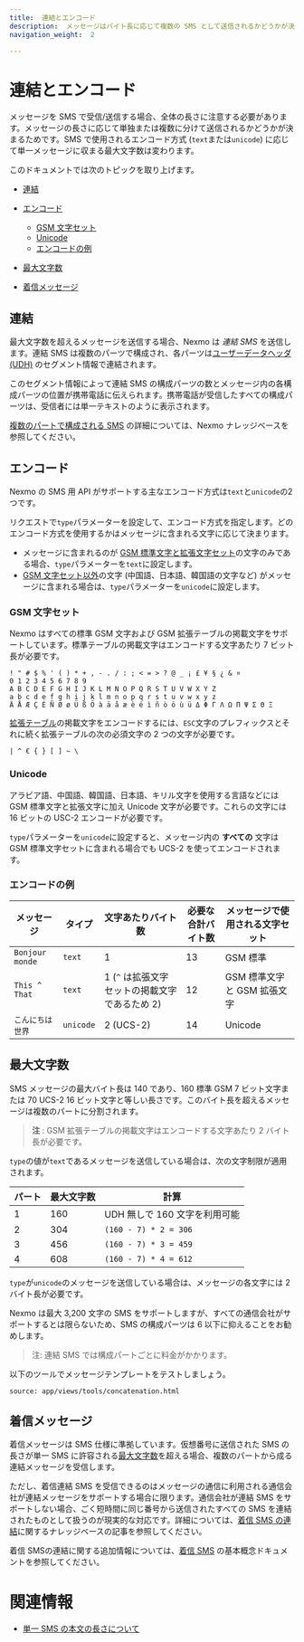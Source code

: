 ```yaml
---
title:  連結とエンコード
description:  メッセージはバイト長に応じて複数の SMS として送信されるかどうかが決まります。
navigation_weight:  2

---
```



連結とエンコード
========

メッセージを SMS で受信/送信する場合、全体の長さに注意する必要があります。メッセージの長さに応じて単独または複数に分けて送信されるかどうかが決まるためです。SMS で使用されるエンコード方式 (`text`または`unicode`) に応じて単一メッセージに収まる最大文字数は変わります。

このドキュメントでは次のトピックを取り上げます。

* [連結](#concatenation)
* [エンコード](#encoding) 
  * [GSM 文字セット](#gsm-character-sets)
  * [Unicode](#unicode)
  * [エンコードの例](#encoding-examples)

* [最大文字数](#maximum-number-of-characters)
* [着信メッセージ](#inbound-messages)

連結
---

最大文字数を超えるメッセージを送信する場合、Nexmo は *連結 SMS* を送信します。連結 SMS は複数のパーツで構成され、各パーツは[ユーザーデータヘッダ (UDH)](https://en.wikipedia.org/wiki/User_Data_Header) のセグメント情報で連結されます。

このセグメント情報によって連結 SMS の構成パーツの数とメッセージ内の各構成パーツの位置が携帯電話に伝えられます。携帯電話が受信したすべての構成パーツは、受信者には単一テキストのように表示されます。

[複数のパートで構成される SMS](https://help.nexmo.com/hc/en-us/articles/204014833-How-is-a-Multipart-SMS-Constructed-) の詳細については、Nexmo ナレッジベースを参照してください。

エンコード
-----

Nexmo の SMS 用 API がサポートする主なエンコード方式は`text`と`unicode`の2つです。

リクエストで`type`パラメーターを設定して、エンコード方式を指定します。どのエンコード方式を使用するかはメッセージに含まれる文字に応じて決まります。

* メッセージに含まれるのが [GSM 標準文字と拡張文字セット](#gsm-character-sets)の文字のみである場合、`type`パラメーターを`text`に設定します。
* [GSM 文字セット以外](#unicode)の文字 (中国語、日本語、韓国語の文字など) がメッセージに含まれる場合は、`type`パラメーターを`unicode`に設定します。

### GSM 文字セット

Nexmo はすべての標準 GSM 文字および GSM 拡張テーブルの掲載文字をサポートしています。標準テーブルの掲載文字はエンコードする文字あたり 7 ビット長が必要です。
```text
! " # $ % ' ( ) * + , - . / : ; < = > ? @ _ ¡ £ ¥ § ¿ & ¤
0 1 2 3 4 5 6 7 8 9
A B C D E F G H I J K L M N O P Q R S T U V W X Y Z
a b c d e f g h i j k l m n o p q r s t u v w x y z
Ä Å Æ Ç É Ñ Ø ø Ü ß Ö à ä å æ è é ì ñ ò ö ù ü Δ Φ Γ Λ Ω Π Ψ Σ Θ Ξ
```
[拡張テーブル](https://en.wikipedia.org/wiki/GSM_03.38#GSM_7-bit_default_alphabet_and_extension_table_of_3GPP_TS_23.038_/_GSM_03.38)の掲載文字をエンコードするには、`ESC`文字のプレフィックスとそれに続く拡張テーブルの次の必須文字の 2 つの文字が必要です。
```text
| ^ € { } [ ] ~ \
```
### Unicode

アラビア語、中国語、韓国語、日本語、キリル文字を使用する言語などには GSM 標準文字と拡張文字に加え Unicode 文字が必要です。これらの文字には 16 ビットの USC-2 エンコードが必要です。

`type`パラメーターを`unicode`に設定すると、メッセージ内の **すべての** 文字は GSM 標準文字セットに含まれる場合でも UCS-2 を使ってエンコードされます。

### エンコードの例

|      メッセージ      |    タイプ    |            文字あたりバイト数             | 必要な合計バイト数 |  メッセージで使用される文字セット  |
|-----------------|-----------|----------------------------------|-----------|--------------------|
| `Bonjour monde` | `text`    | 1                                | 13        | GSM 標準             |
| `This ^ That`   | `text`    | 1 (`^` は拡張文字セットの掲載文字であるため 2) | 12        | GSM 標準文字と GSM 拡張文字 |
| `こんにちは世界`       | `unicode` | 2 (UCS-2)                  | 14        | Unicode            |

最大文字数
-----

SMS メッセージの最大バイト長は 140 であり、160 標準 GSM 7 ビット文字または 70 UCS-2 16 ビット文字と等しい長さです。このバイト長を超えるメッセージは複数のパートに分割されます。

> **注** : GSM 拡張テーブルの掲載文字はエンコードする文字あたり 2 バイト長が必要です。

`type`の値が`text`であるメッセージを送信している場合は、次の文字制限が適用されます。

| パート | 最大文字数 | 計算 |
| -- | -- | -- |
| 1 | 160 | UDH 無しで 160 文字を利用可能 |
| 2 | 304 | `(160 - 7) * 2 = 306` |
| 3 | 456 | `(160 - 7) * 3 = 459` |
| 4 | 608 | `(160 - 7) * 4 = 612` |

`type`が`unicode`のメッセージを送信している場合は、メッセージの各文字には 2 バイト長が必要です。

Nexmo は最大 3,200 文字の SMS をサポートしますが、すべての通信会社がサポートするとは限らないため、SMS の構成パーツは 6 以下に抑えることをお勧めします。

> 注: 連結 SMS では構成パートごとに料金がかかります。

以下のツールでメッセージテンプレートをテストしましょう。

```partial
source: app/views/tools/concatenation.html
```

着信メッセージ
-------

着信メッセージは SMS 仕様に準拠しています。仮想番号に送信された SMS の長さが単一 SMS に許容される[最大文字数](#maximum-number-of-characters)を超える場合、複数のパートから成る連結メッセージを受信します。

ただし、着信連結 SMS を受信できるのはメッセージの通信に利用される通信会社が連結メッセージをサポートする場合に限ります。通信会社が連結 SMS をサポートしない場合、ごく短時間に同じ番号から送信されたすべての SMS を連結されたものとして扱うのが現実的な対応です。詳細については、[着信 SMS の連結](https://help.nexmo.com/hc/en-us/articles/205704158)に関するナレッジベースの記事を参照してください。

着信 SMSの連結に関する追加情報については、[着信 SMS](inbound-sms) の基本概念ドキュメントを参照してください。

関連情報
====

* [単一 SMS の本文の長さについて](https://help.nexmo.com/hc/en-us/articles/204076866-How-long-is-a-single-SMS-body-)

